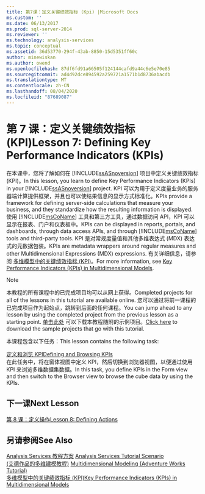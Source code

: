 ```yaml
---
title: 第7课：定义关键绩效指标 (Kpi) |Microsoft Docs
ms.custom: ''
ms.date: 06/13/2017
ms.prod: sql-server-2014
ms.reviewer: ''
ms.technology: analysis-services
ms.topic: conceptual
ms.assetid: 36d53770-294f-43ab-8850-15d5351ff60c
author: minewiskan
ms.author: owend
ms.openlocfilehash: 87df6fd91a66505f124144cafd9a44c6e5e70e85
ms.sourcegitcommit: ad4d92dce894592a259721a1571b1d8736abacdb
ms.translationtype: MT
ms.contentlocale: zh-CN
ms.lasthandoff: 08/04/2020
ms.locfileid: "87689087"
---
```

# <a name="lesson-7-defining-key-performance-indicators-kpis"></a><span data-ttu-id="1d9eb-102">第 7 课：定义关键绩效指标 (KPI)</span><span class="sxs-lookup"><span data-stu-id="1d9eb-102">Lesson 7: Defining Key Performance Indicators (KPIs)</span></span>
  <span data-ttu-id="1d9eb-103">在本课中，您将了解如何在 [!INCLUDE[ssASnoversion](../includes/ssasnoversion-md.md)] 项目中定义关键绩效指标 (KPI)。</span><span class="sxs-lookup"><span data-stu-id="1d9eb-103">In this lesson, you learn to define Key Performance Indicators (KPIs) in your [!INCLUDE[ssASnoversion](../includes/ssasnoversion-md.md)] project.</span></span> <span data-ttu-id="1d9eb-104">KPI 可以为用于定义度量业务的服务器端计算提供框架，并且也可以使结果信息的显示方式标准化。</span><span class="sxs-lookup"><span data-stu-id="1d9eb-104">KPIs provide a framework for defining server-side calculations that measure your business, and they standardize how the resulting information is displayed.</span></span> <span data-ttu-id="1d9eb-105">使用 [!INCLUDE[msCoName](../includes/msconame-md.md)] 工具和第三方工具，通过数据访问 API，KPI 可以显示在报表、门户和仪表板中。</span><span class="sxs-lookup"><span data-stu-id="1d9eb-105">KPIs can be displayed in reports, portals, and dashboards, through data access APIs, and through [!INCLUDE[msCoName](../includes/msconame-md.md)] tools and third-party tools.</span></span> <span data-ttu-id="1d9eb-106">KPI 是对常规度量值和其他多维表达式 (MDX) 表达式的元数据包装。</span><span class="sxs-lookup"><span data-stu-id="1d9eb-106">KPIs are metadata wrappers around regular measures and other Multidimensional Expressions (MDX) expressions.</span></span> <span data-ttu-id="1d9eb-107">有关详细信息，请参阅 [多维模型中的关键绩效指标 (KPI)](multidimensional-models/key-performance-indicators-kpis-in-multidimensional-models.md)。</span><span class="sxs-lookup"><span data-stu-id="1d9eb-107">For more information, see [Key Performance Indicators &#40;KPIs&#41; in Multidimensional Models](multidimensional-models/key-performance-indicators-kpis-in-multidimensional-models.md).</span></span>  
  
> [!NOTE]  
>  <span data-ttu-id="1d9eb-108">本教程的所有课程中的已完成项目均可以从网上获得。</span><span class="sxs-lookup"><span data-stu-id="1d9eb-108">Completed projects for all of the lessons in this tutorial are available online.</span></span> <span data-ttu-id="1d9eb-109">您可以通过将前一课程的已完成项目作为起始点，跳转到后面的任何课程。</span><span class="sxs-lookup"><span data-stu-id="1d9eb-109">You can jump ahead to any lesson by using the completed project from the previous lesson as a starting point.</span></span> <span data-ttu-id="1d9eb-110">[单击此处](https://go.microsoft.com/fwlink/?LinkID=221866) 可以下载本教程随附的示例项目。</span><span class="sxs-lookup"><span data-stu-id="1d9eb-110">[Click here](https://go.microsoft.com/fwlink/?LinkID=221866) to download the sample projects that go with this tutorial.</span></span>  
  
 <span data-ttu-id="1d9eb-111">本课程包含以下任务：</span><span class="sxs-lookup"><span data-stu-id="1d9eb-111">This lesson contains the following task:</span></span>  
  
 [<span data-ttu-id="1d9eb-112">定义和浏览 KPI</span><span class="sxs-lookup"><span data-stu-id="1d9eb-112">Defining and Browsing KPIs</span></span>](lesson-7-1-defining-and-browsing-kpis.md)  
 <span data-ttu-id="1d9eb-113">在此任务中，将在窗体视图中定义 KPI，然后切换到浏览器视图，以便通过使用 KPI 来浏览多维数据集数据。</span><span class="sxs-lookup"><span data-stu-id="1d9eb-113">In this task, you define KPIs in the Form view and then switch to the Browser view to browse the cube data by using the KPIs.</span></span>  
  
## <a name="next-lesson"></a><span data-ttu-id="1d9eb-114">下一课</span><span class="sxs-lookup"><span data-stu-id="1d9eb-114">Next Lesson</span></span>  
 [<span data-ttu-id="1d9eb-115">第 8 课：定义操作</span><span class="sxs-lookup"><span data-stu-id="1d9eb-115">Lesson 8: Defining Actions</span></span>](lesson-8-defining-actions.md)  
  
## <a name="see-also"></a><span data-ttu-id="1d9eb-116">另请参阅</span><span class="sxs-lookup"><span data-stu-id="1d9eb-116">See Also</span></span>  
 <span data-ttu-id="1d9eb-117">[Analysis Services 教程方案](analysis-services-tutorial-scenario.md) </span><span class="sxs-lookup"><span data-stu-id="1d9eb-117">[Analysis Services Tutorial Scenario](analysis-services-tutorial-scenario.md) </span></span>  
 <span data-ttu-id="1d9eb-118">[&#40;艾德作品的多维建模教程&#41;](multidimensional-modeling-adventure-works-tutorial.md) </span><span class="sxs-lookup"><span data-stu-id="1d9eb-118">[Multidimensional Modeling &#40;Adventure Works Tutorial&#41;](multidimensional-modeling-adventure-works-tutorial.md) </span></span>  
 [<span data-ttu-id="1d9eb-119">多维模型中的关键绩效指标 (KPI)</span><span class="sxs-lookup"><span data-stu-id="1d9eb-119">Key Performance Indicators &#40;KPIs&#41; in Multidimensional Models</span></span>](multidimensional-models/key-performance-indicators-kpis-in-multidimensional-models.md)  
  
  
